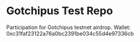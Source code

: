 ﻿# Gotchipus Test Repo
Participation for Gotchipus testnet airdrop.
Wallet: 0xc31faf23122a76a0bc2391be034c55d4e97336cb
